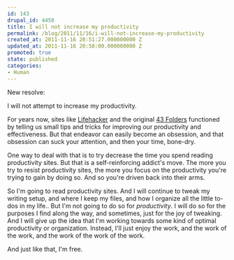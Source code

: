 ```yaml
---
id: 143
drupal_id: 4450
title: I will not increase my productivity
permalink: /blog/2011/11/16/i-will-not-increase-my-productivity
created_at: 2011-11-16 20:51:27.000000000 Z
updated_at: 2011-11-16 20:58:00.000000000 Z
promoted: true
state: published
categories:
- Human
---
```

New resolve:

I will not attempt to increase my productivity.

For years now, sites like [Lifehacker](http://lifehacker.com) and the original [43 Folders](http://43folders.com/) functioned by telling us small tips and tricks for improving our productivity and effectiveness. But that endeavor can easily become an obsession, and that obsession can suck your attention, and then your time, bone-dry.

One way to deal with that is to try decrease the time you spend reading productivity sites. But that is a self-reinforcing addict's move. The more you try to resist productivity sites, the more you focus on the productivity you're trying to gain by doing so. And so you're driven back into their arms.

So I'm going to read productivity sites. And I will continue to tweak my writing setup, and where I keep my files, and how I organize all the little to-dos in my life.. But I'm not going to do so for *productivity*. I will do so for the purposes I find along the way, and sometimes, just for the joy of tweaking. And I will give up the idea that I'm working towards some kind of optimal productivity or organization. Instead, I'll just enjoy the work, and the work of the work, and the work of the work of the work.

And just like that, I'm free.
